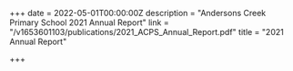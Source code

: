 +++
date = 2022-05-01T00:00:00Z
description = "Andersons Creek Primary School 2021 Annual Report"
link = "/v1653601103/publications/2021_ACPS_Annual_Report.pdf"
title = "2021 Annual Report"

+++
